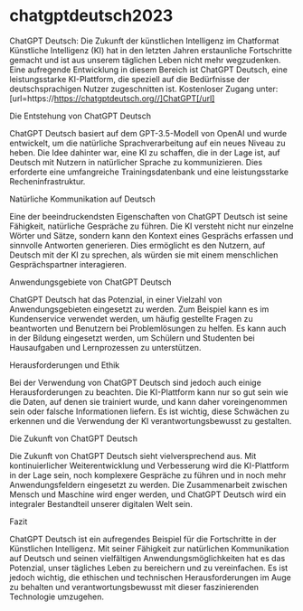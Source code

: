 # chatgptdeutsch2023
ChatGPT Deutsch: Die Zukunft der künstlichen Intelligenz im Chatformat
Künstliche Intelligenz (KI) hat in den letzten Jahren erstaunliche Fortschritte gemacht und ist aus unserem täglichen Leben nicht mehr wegzudenken. Eine aufregende Entwicklung in diesem Bereich ist ChatGPT Deutsch, eine leistungsstarke KI-Plattform, die speziell auf die Bedürfnisse der deutschsprachigen Nutzer zugeschnitten ist. Kostenloser Zugang unter: [url=https://https://chatgptdeutsch.org//]ChatGPT[/url]

Die Entstehung von ChatGPT Deutsch

ChatGPT Deutsch basiert auf dem GPT-3.5-Modell von OpenAI und wurde entwickelt, um die natürliche Sprachverarbeitung auf ein neues Niveau zu heben. Die Idee dahinter war, eine KI zu schaffen, die in der Lage ist, auf Deutsch mit Nutzern in natürlicher Sprache zu kommunizieren. Dies erforderte eine umfangreiche Trainingsdatenbank und eine leistungsstarke Recheninfrastruktur.

Natürliche Kommunikation auf Deutsch

Eine der beeindruckendsten Eigenschaften von ChatGPT Deutsch ist seine Fähigkeit, natürliche Gespräche zu führen. Die KI versteht nicht nur einzelne Wörter und Sätze, sondern kann den Kontext eines Gesprächs erfassen und sinnvolle Antworten generieren. Dies ermöglicht es den Nutzern, auf Deutsch mit der KI zu sprechen, als würden sie mit einem menschlichen Gesprächspartner interagieren.

Anwendungsgebiete von ChatGPT Deutsch

ChatGPT Deutsch hat das Potenzial, in einer Vielzahl von Anwendungsgebieten eingesetzt zu werden. Zum Beispiel kann es im Kundenservice verwendet werden, um häufig gestellte Fragen zu beantworten und Benutzern bei Problemlösungen zu helfen. Es kann auch in der Bildung eingesetzt werden, um Schülern und Studenten bei Hausaufgaben und Lernprozessen zu unterstützen.

Herausforderungen und Ethik

Bei der Verwendung von ChatGPT Deutsch sind jedoch auch einige Herausforderungen zu beachten. Die KI-Plattform kann nur so gut sein wie die Daten, auf denen sie trainiert wurde, und kann daher voreingenommen sein oder falsche Informationen liefern. Es ist wichtig, diese Schwächen zu erkennen und die Verwendung der KI verantwortungsbewusst zu gestalten.

Die Zukunft von ChatGPT Deutsch

Die Zukunft von ChatGPT Deutsch sieht vielversprechend aus. Mit kontinuierlicher Weiterentwicklung und Verbesserung wird die KI-Plattform in der Lage sein, noch komplexere Gespräche zu führen und in noch mehr Anwendungsfeldern eingesetzt zu werden. Die Zusammenarbeit zwischen Mensch und Maschine wird enger werden, und ChatGPT Deutsch wird ein integraler Bestandteil unserer digitalen Welt sein.

Fazit

ChatGPT Deutsch ist ein aufregendes Beispiel für die Fortschritte in der Künstlichen Intelligenz. Mit seiner Fähigkeit zur natürlichen Kommunikation auf Deutsch und seinen vielfältigen Anwendungsmöglichkeiten hat es das Potenzial, unser tägliches Leben zu bereichern und zu vereinfachen. Es ist jedoch wichtig, die ethischen und technischen Herausforderungen im Auge zu behalten und verantwortungsbewusst mit dieser faszinierenden Technologie umzugehen.
